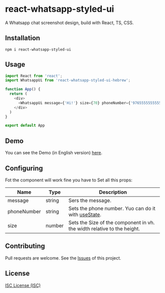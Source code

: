 # react-whatsapp-styled-ui
A Whatsapp chat screenshot design, build with React, TS, CSS.

## Installation

    npm i react-whatsapp-styled-ui

## Usage

```typescript
import React from 'react';
import WhatsappUi from 'react-whatsapp-styled-ui-hebrew';

function App() {
  return (
    <div>
      <WhatsappUi message={'Hi!'} size={70} phoneNumber={'9765555555555'}/>
    </div>
  )
}

export default App

```
## Demo

You can see the Demo (in English version) [here](https://react-whatsapp-chat-design.vercel.app).

## Configuring
Fot the component will work fine you have to Set all this props:

| Name          | Type                                       | Description                                                                                                                                                                                                                              
| ------------- | ----------------------------------------- | -----------------------------------------------------------------------|
| message       | string                                    | Sers the message.                                                      |
| phoneNumber   | string                                    | Sets the phone number. Yuo can do it with [useState](https://reactjs.org/docs/hooks-state.html).                    |                                                                                                     |
| size          | number                                    | Sets the Size of the component in vh. the width relative to the height.|                                                                                                                                                  |

## Contributing

Pull requests are welcome. See the [Issues](./CONTRIBUTING.md) of this project.

## License

[ISC License (ISC)](./LICENSE)
